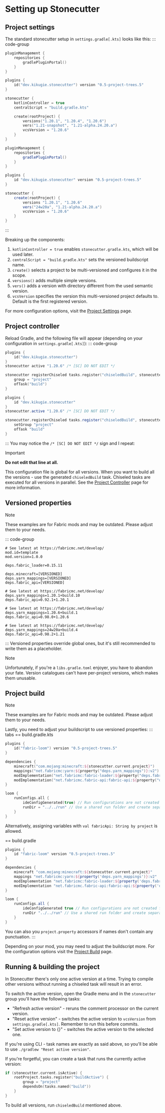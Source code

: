 # Setting up Stonecutter
## Project settings
The standard stonecutter setup in `settings.gradle[.kts]` looks like this:
::: code-group
```kotlin [settings.gradle.kts]
pluginManagement {
    repositories {
        gradlePluginPortal()
    }
}

plugins {
    id("dev.kikugie.stonecutter") version "0.5-project-trees.5"
}

stonecutter {
    kotlinController = true
    centralScript = "build.gradle.kts"

    create(rootProject) {
        versions("1.20.1", "1.20.4", "1.20.6")
        vers("1.21-snapshot", "1.21-alpha.24.20.a")
        vcsVersion = "1.20.6"
    }
}
```

```groovy [settings.gradle]
pluginManagement {
    repositories {
        gradlePluginPortal()
    }
}

plugins {
    id "dev.kikugie.stonecutter" version "0.5-project-trees.5"
}

stonecutter {
    create(rootProject) {
        versions "1.20.1", "1.20.6"
        vers("24w20a", "1.21-alpha.24.20.a")
        vcsVersion = "1.20.6"
    }
}
```
:::

Breaking up the components:
1. `kotlinController = true` enables `stonecutter.gradle.kts`, which will be used later.
2. `centralScript = "build.gradle.kts"` sets the versioned buildscript name.
3. `create()` selects a project to be multi-versioned and configures it in the scope.
4. `versions()` adds multiple simple versions.
5. `vers()` adds a version with directory different from the used semantic version.
6. `vcsVersion` specifies the version this multi-versioned project defaults to. Default is the first registered version.

For more configuration options, visit the [Project Settings](/stonecutter/settings) page.

## Project controller
Reload Gradle, and the following file will appear (depending on your configuration in `settings.gradle[.kts]`):
::: code-group
```kts [stonecutter.gradle.kts]
plugins {
    id("dev.kikugie.stonecutter")
}
stonecutter active "1.20.6" /* [SC] DO NOT EDIT */

stonecutter registerChiseled tasks.register("chiseledBuild", stonecutter.chiseled) {
    group = "project"
    ofTask("build")
}
```

```groovy [stonecutter.gradle]
plugins {
    id "dev.kikugie.stonecutter"
}
stonecutter.active "1.20.6" /* [SC] DO NOT EDIT */

stonecutter.registerChiseled tasks.register("chiseledBuild", stonecutter.chiseled) {
    setGroup "project"
    ofTask "build"
}
```
:::
You may notice the `/* [SC] DO NOT EDIT */` sign and I repeat:
> [!IMPORTANT]
> **Do not edit that line at all.**

This configuration file is global for all versions.
When you want to build all the versions - use the generated `chiseledBuild` task.
Chiseled tasks are executed for all versions in parallel. 
See the [Project Controller](/stonecutter/controller) page for more information.

## Versioned properties
> [!NOTE]
> These examples are for Fabric mods and may be outdated.
> Please adjust them to your needs.

::: code-group
```properties [gradle.properties]
# See latest at https://fabricmc.net/develop/
mod.id=template
mod.version=1.0.0

deps.fabric_loader=0.15.11

deps.minecraft=[VERSIONED]
deps.yarn_mappings=[VERSIONED]
deps.fabric_api=[VERSIONED]
```
```properties [versions/1.20.1/gradle.properties]
# See latest at https://fabricmc.net/develop/
deps.yarn_mappings=1.20.1+build.10
deps.fabric_api=0.92.1+1.20.1
```
```properties [versions/1.20.6/gradle.properties]
# See latest at https://fabricmc.net/develop/
deps.yarn_mappings=1.20.6+build.1
deps.fabric_api=0.98.0+1.20.6
```
```properties [versions/1.21-snapshot/gradle.properties]
# See latest at https://fabricmc.net/develop/
deps.yarn_mappings=24w20a+build.4
deps.fabric_api=0.98.2+1.21
```
:::
Versioned properties override global ones, but it's still recommended to write them as a placeholder.

> [!NOTE]
> Unfortunately, if you're a `libs.gradle.toml` enjoyer, you have to abandon your fate.
> Version catalogues can't have per-project versions, which makes them unusable.

## Project build
> [!NOTE]
> These examples are for Fabric mods and may be outdated.
> Please adjust them to your needs.

Lastly, you need to adjust your buildscript to use versioned properties:
::: tabs
== build.gradle.kts
```kts
plugins {
    id("fabric-loom") version "0.5-project-trees.5"
}

dependencies {
    minecraft("com.mojang:minecraft:${stonecutter.current.project}")
    mappings("net.fabricmc:yarn:${property("deps.yarn_mappings")}:v2")
    modImplementation("net.fabricmc:fabric-loader:${property("deps.fabric_loader")}")
    modImplementation("net.fabricmc.fabric-api:fabric-api:${property("deps.fabric_api")}")
}

loom {
    runConfigs.all {
        ideConfigGenerated(true) // Run configurations are not created for subprojects by default
        runDir = "../../run" // Use a shared run folder and create separate worlds
    }
}
```
Alternatively, assigning variables with `val fabricApi: String by project` is allowed.

== build.gradle
```groovy 
plugins {
    id "fabric-loom" version "0.5-project-trees.5"
}

dependencies {
    minecraft "com.mojang:minecraft:${stonecutter.current.project}"
    mappings "net.fabricmc:yarn:${property('deps.yarn_mappings')}:v2"
    modImplementation "net.fabricmc:fabric-loader:${property('deps.fabric_loader')}"
    modImplementation "net.fabricmc.fabric-api:fabric-api:${property('deps.fabric_api')}"
}

loom {
    runConfigs.all {
        ideConfigGenerated true // Run configurations are not created for subprojects by default
        runDir "../../run" // Use a shared run folder and create separate worlds
    }
}
```
You can also you `project.property` accessors if names don't contain any punctuation.
:::

Depending on your mod, you may need to adjust the buildscript more. 
For the configuration options visit the [Project Build](/stonecutter/build) page.

## Running & building the project
In Stonecutter there's only one active version at a time. 
Trying to compile other versions without running a chiseled task will result in an error.

To switch the active version, open the Gradle menu and in the `stonecutter` group you'll have the following tasks:
- "Refresh active version" - reruns the comment processor on the current version.
- "Reset active version" - switches the active version to `vcsVersion` from `settings.gradle[.kts]`. Remember to run this before commits.
- "Set active version to {}" - switches the active version to the selected one.

If you're using CLI - task names are exactly as said above, so you'll be able to use `./gradlew "Reset active version"`.

If you're forgetful, you can create a task that runs the currently active version:
```kts [build.gradle[.kts]]
if (stonecutter.current.isActive) {
    rootProject.tasks.register("buildActive") {
        group = "project"
        dependsOn(tasks.named("build"))
    }
}
```

To build all versions, run `chiseledBuild` mentioned above.